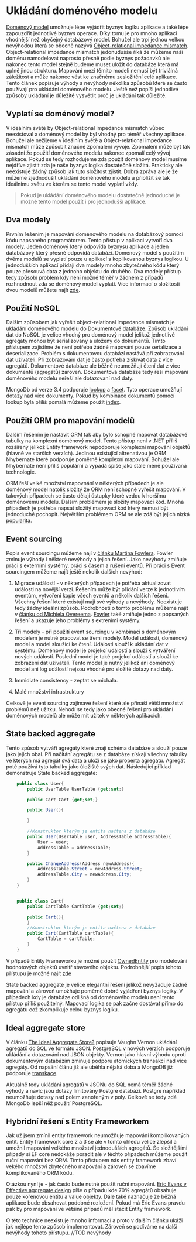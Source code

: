# Ukládání doménového modelu

[Doménový model](https://martinfowler.com/eaaCatalog/domainModel.html) umožnuje lépe vyjádřit byznys logiku aplikace a také lépe zapouzdřit jednotlivé byznys operace. Díky tomu je pro mnoho aplikací vhodnější než obyčejný databázový model. Bohužel ale trpí jednou velkou nevýhodou která se obecně nazývá [Object-relational impedance mismatch](https://en.wikipedia.org/wiki/Object-relational_impedance_mismatch). Object-relational impedance mismatch jedonudušše říká že můžeme naši doménu namodelovat naprosto přesně podle byznys požadavků ale nakonec tento model stejně budeme muset uložit do databáze která má uplně jinou strukturu. Mapování mezi těmito modeli nemusí být triviálná záležitost a může nakonec vést ke značnému zesložitění celé aplikace. Tento článek popisuje výhody a nevýhody několika způsobů které se často používají pro ukládání doménového modelu. Ještě než popíši jednotlivé způsoby ukládání je důležité vysvětlit proč je ukládání tak důležité.

## Vyplatí se doménový model?

V ideálním světě by Object-relational impedance mismatch vůbec neexistoval a doménový model by byl vhodný pro téměř všechny aplikace. Bohužel ale nežijeme v ideálním světě a Object-relational impedance mismatch může způsobit značné zpomalení vývoje. Zpomalení může být tak zásadní že použití doménového modelu nakonec zpomalí celý vývoj aplikace. Pokud se tedy rozhodujeme zda použít doménový model musíme nejdříve zjistit zda je naše byznys logika dostatečně složitá. Prakticky ale neexistuje žádný způsob jak tuto složitost zjistit. Dobrá zpráva ale je že můžeme zjednodušit ukládání doménového modelu a přiblížit se tak ideálnímu světu ve kterém se tento model vyplatí vždy.

> Pokud je ukládání doménového modelu dostatečně jednoduché je možné tento model použít i pro jednodušší aplikace.

## Dva modely

Prvním řešením je mapování doménového modelu na dotabázový pomocí kódu napsaného programátorem. Tento přístup v aplikaci vytvoří dva modely. Jeden doménový který odpovídá byznysu aplikace a jeden databázový který přesně odpovídá databázi. Doménový model s použitím dvěma modelů se vyplatí pouze u aplikací s koplikovanou byznys logikou. U jednodušších aplikací přidají dva modely mnoho zbytečného kódu který pouze přesouvá data z jednoho objektu do druhého. Dva modely přístup tedy způsobí problém kdy není možné téměř v žádném z případů rozhnodnout zda se doménový model vyplatí. Více informací o složitosti dvou modelů můžete najít [zde](https://enterprisecraftsmanship.com/posts/having-the-domain-model-separate-from-the-persistence-model/).

## Použití NoSQL

Dalším způsobem jak vyřešit object-relational impedance mismatch je ukládání doménového modelu do Dokumentové databáze. Způsob ukládání dat do NoSQL je velice vhodný pro doménový model jelikož jednotlivé agregáty mohou být serializovány a uloženy do dokumentů. Tímto přístupem zajistíme že není potřeba žádné mapování pouze serializace a deserializace. Problém s dokumentovou databází nastává při zobrazování dat uživateli. Při zobrazování dat je často potřeba získívat data z více agregátů. Dokumentové databáze ale běžně neumožňují čtení dat z více dokumentů (agregátů) zároveň. Dokumentová databáze tedy řeší mapování doménového modelu neřeší ale dotazovaní nad daty.

MongoDb od verze 3.4 podporuje [lookup](https://docs.mongodb.com/manual/reference/operator/aggregation/lookup/) a [facet](https://docs.mongodb.com/manual/reference/operator/aggregation/facet/). Tyto operace umožňují dotazy nad více dokumenty. Pokud by kombinace dokumentů pomocí lookup byla příliš pomalá můžeme použít [index](https://medium.com/dbkoda/coding-efficient-mongodb-joins-97fe0627751a).

## Použití ORM pro mapování modelů

Dalším řešením je nastavit ORM tak aby bylo schopné mapovat databázové tabulky na komplexní doménový model. Tento přístup není v .NET příliš rozšířený jelikož Entity framework nepodporuje komplexní mapování objektů (hlavně ve starších verzích). Jedinou existující altrenativou je ORM Nhybernate které podporuje poměrně komplexní mapování. Bohužel ale Nhybernate není příliš populární a vypadá spíše jako stále méně používaná technologie.

ORM řeší velké množství  mapovnání v některých případech je ale doménový model natolik složitý že ORM není schopné vyřešit mapování. V takových případech se často dělají ústupky které vedou k horšímu doménovému modelu. Dalším problémem je složitý mapovací kód. Mnoha případech je potřeba napsat složitý mapovací kód který nemusí být jednoduché pochopit. Největším problémem ORM se ale zdá být jejich nízká [popularita](https://martinfowler.com/bliki/OrmHate.html).

## Event sourcing

Popis event sourcingu můžeme nají v [článku Martina Fowlera](https://martinfowler.com/eaaDev/EventSourcing.html). Fowler zminuje výhody i některé nevýhody a jejich řešení. Jako nevýhody zmiňuje práci s externími systémy, práci s časem a rušení eventů. Při práci s Event sourcingem můžeme najít ještě nekolik dalších nevýhod:

1. Migrace událostí - v některých případech je potřeba aktualizovat události na novější verzi. Řešením může být přidání verze k jednotlivím eventům, vytvoření kopie všech eventů a několik dalších řešení. Všechny řešení které existují mají své výhody a nevýhody. Neexistuje tedy žádný ideální způsob. Podrobnosti o tomto problému můžeme najít v [článku od Michiela Overeema](https://www.researchgate.net/publication/315637858_The_dark_side_of_event_sourcing_Managing_data_conversion). [Fowler](https://martinfowler.com/eaaDev/EventSourcing.html) také zmiňuje jedno z popsaných řešení a ukazuje jeho problémy s extreními systémy.

2. Tři modely - při použití event sourcingu v kombinaci s doménovým modelem je nutné pracovat se třemi modely. Model událostí, doménový model a model sloužící ke čtení. Události slouží k ukládání dat v systému. Doménový model je projekcí událostí a slouží k vytváření nových událostí. Poslední model je také projekcí událostí a slouží ke zobrazení dat uživateli. Tento model je nutný jelikož ani doménový model ani log událostí nejsou vhodné pro složité dotazy nad daty.

3. Immidiate consistency - zeptat se michala.

4. Malé množství infrastruktury

Celkově je event sourcing zajímavé řešení které ale přináší větší množství problémů než užitku. Nehodí se tedy jako obecné řešení pro ukládání doménových modelů ale může mít užitek v některých aplikacích.

## State backed aggregate

Tento způsob vytváří agregáty které znají schéma databáze a slouží pouze jako jejich obal. Při načítání agregátu se z databáze získají všechny tabulky ve kterých má agregát svá data a uloží se jako properta agregátu. Agregát poté používá tyto tabulky jako úložiště svých dat. Následující příklad demonstruje State backed aggregate:

```csharp
    public class User{
        public UserTable UserTable {get;set;}

        public Cart Cart {get;set;}

        public User(){

        }

        //Konstruktor kterým je entita načtena z databáze
        public User(UserTable user, AddressTable addressTable){
            User = user;
            AddressTable = addressTable;
        }

        public ChangeAddress(Address newAddress){
            AddressTable.Street = newAddress.Street;
            AddressTable.City = newAddress.City;
        }
    }


    public class Cart{
        public CartTable CartTable {get;set;}

        public Cart(){
        }
        //Konstruktor kterým je entita načtena z databáze
        public Cart(CartTable cartTable){
            CartTable = cartTable;
        }
    }

```

V případě Entity Frameworku je možné použít [OwnedEntity](https://docs.microsoft.com/cs-cz/ef/core/modeling/owned-entities) pro modelování hodnotových objektů uvnitř stavového objektu. Podrobnější popis tohoto přístupu je možné najít [zde](https://kalele.io/modeling-aggregates-with-ddd-and-entity-framework/)

State backed aggregate je velice elegantní řešení jelikož nevyžaduje žádné mapování a zároveň umožňuje poměrně dobré vyjádření byznys logiky. V případech kdy je databáze odlišná od doménového modelu není tento přístup příliš použitelný. Mapovací logika se pak začne dostávat přímo do agregátu což zkomplikuje celou byznys logiku.

## Ideal aggregate store

V článku [The Ideal Aggregate Store?](https://kalele.io/the-ideal-domain-driven-design-aggregate-store/) popisuje Vaughn Vernon ukládání agregátů do SQL ve formátu JSON. PostgreSQL v nových verzích podporuje ukládání a dotazování nad JSON objekty. Vernon jako hlavní výhodu oproti dokumentovým databázím zmiňuje podporu atomických transakcí nad více agregáty. Od napsání článu již ale uběhla nějaká doba a MongoDB již podporuje [transkace](https://docs.mongodb.com/manual/core/transactions/).

Aktuálně tedy ukládání agregátů v JSONu do SQL nemá téměř žádné výhody a navíc jsou dotazy limitovány Postgre databází. Postgre například neumožňuje dotazy nad polem zanořeným v poly. Celkově se tedy zdá MongoDb lepší něž použití PostgreSQL.

## Hybridní řešení s Entity Frameworkem

Jak už jsem zmínil entity framework neumožňuje mapování komplikovaných entit. Entity framework core 2 a 3 se ale v tomto ohledu velice zlepšil a umožnil mapování velkého množství jednodušších agregátů.
Se složitějšími případy si EF core nedokáže poradit ale v těchto případech můžeme použít ruční mapování bez ORM. Tímto přístupem nás entity framework zbaví vekého množství zbytečného mapování a zároveň se zbavíme komplikovaného ORM kódu.

Otázkou nyní je - jak často bude nutné použít ruční mapování. [Eric Evans v Effective aggregate design](https://dddcommunity.org/library/vernon_2011/) píše o případu kde 70% agregátů
obsahuje pouze kořenovou entitu a value objekty. Dále také naznačuje že běžná aplikace bude obsahovat podobné rozložení. Pokud má Eric Evans pravdu pak by pro mapování ve
většině případů měl stačit Entity framework.

O této technice neexistuje mnoho informací a proto v dalším článku ukáži jak nejlépe tento způsob implementovat. Zároveň se podíváme na další nevýhody tohoto přístupu. //TOD nevýhody